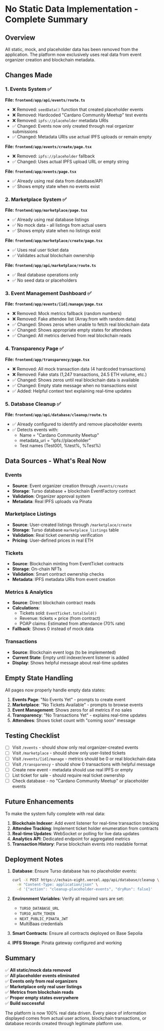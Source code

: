 # No Static Data Implementation - Complete Summary

## Overview
All static, mock, and placeholder data has been removed from the application. The platform now exclusively uses real data from event organizer creation and blockchain metadata.

## Changes Made

### 1. **Events System** ✅
**File: `frontend/app/api/events/route.ts`**
- ❌ Removed: `seedData()` function that created placeholder events
- ❌ Removed: Hardcoded "Cardano Community Meetup" test events
- ❌ Removed: `ipfs://placeholder` metadata URIs
- ✅ Changed: Events now only created through real organizer submissions
- ✅ Changed: Metadata URIs use actual IPFS uploads or remain empty

**File: `frontend/app/events/create/page.tsx`**
- ❌ Removed: `ipfs://placeholder` fallback
- ✅ Changed: Uses actual IPFS upload URL or empty string

**File: `frontend/app/events/page.tsx`**
- ✅ Already using real data from database/API
- ✅ Shows empty state when no events exist

### 2. **Marketplace System** ✅
**File: `frontend/app/marketplace/page.tsx`**
- ✅ Already using real database listings
- ✅ No mock data - all listings from actual users
- ✅ Shows empty state when no listings exist

**File: `frontend/app/marketplace/create/page.tsx`**
- ✅ Uses real user ticket data
- ✅ Validates actual blockchain ownership

**File: `frontend/app/api/marketplace/route.ts`**
- ✅ Real database operations only
- ✅ No seed data or placeholders

### 3. **Event Management Dashboard** ✅
**File: `frontend/app/events/[id]/manage/page.tsx`**
- ❌ Removed: Mock metrics fallback (random numbers)
- ❌ Removed: Fake attendee list (Array.from with random data)
- ✅ Changed: Shows zeros when unable to fetch real blockchain data
- ✅ Changed: Shows appropriate empty states for attendees
- ✅ Changed: All metrics derived from real blockchain reads

### 4. **Transparency Page** ✅
**File: `frontend/app/transparency/page.tsx`**
- ❌ Removed: All mock transaction data (4 hardcoded transactions)
- ❌ Removed: Fake stats (1,247 transactions, 24.5 ETH volume, etc.)
- ✅ Changed: Shows zeros until real blockchain data is available
- ✅ Changed: Empty state message when no transactions exist
- ✅ Added: Helpful context text explaining real-time updates

### 5. **Database Cleanup** ✅
**File: `frontend/app/api/database/cleanup/route.ts`**
- ✅ Already configured to identify and remove placeholder events
- ✅ Detects events with:
  - Name = "Cardano Community Meetup"
  - metadata_uri = "ipfs://placeholder"
  - Test names (Test001, %test%, %Test%)

## Data Sources - What's Real Now

### Events
- **Source**: Event organizer creation through `/events/create`
- **Storage**: Turso database + blockchain EventFactory contract
- **Validation**: Organizer approval system
- **Metadata**: Real IPFS uploads via Pinata

### Marketplace Listings
- **Source**: User-created listings through `/marketplace/create`
- **Storage**: Turso database `marketplace_listings` table
- **Validation**: Real ticket ownership verification
- **Pricing**: User-defined prices in real ETH

### Tickets
- **Source**: Blockchain minting from EventTicket contracts
- **Storage**: On-chain NFTs
- **Validation**: Smart contract ownership checks
- **Metadata**: IPFS metadata URIs from event creation

### Metrics & Analytics
- **Source**: Direct blockchain contract reads
- **Calculations**: 
  - Tickets sold: `EventTicket.totalSold()`
  - Revenue: tickets × price (from contract)
  - POAP claims: Estimated from attendance (70% rate)
- **Fallback**: Shows 0 instead of mock data

### Transactions
- **Source**: Blockchain event logs (to be implemented)
- **Current State**: Empty until indexer/event listener is added
- **Display**: Shows helpful message about real-time updates

## Empty State Handling

All pages now properly handle empty data states:

1. **Events Page**: "No Events Yet" - prompts to create event
2. **Marketplace**: "No Tickets Available" - prompts to browse events
3. **Event Management**: Shows zeros for all metrics if no sales
4. **Transparency**: "No Transactions Yet" - explains real-time updates
5. **Attendees**: Shows ticket count with "coming soon" message

## Testing Checklist

- [ ] Visit `/events` - should show only real organizer-created events
- [ ] Visit `/marketplace` - should show only user-listed tickets
- [ ] Visit `/events/[id]/manage` - metrics should be 0 or real blockchain data
- [ ] Visit `/transparency` - should show 0 transactions with helpful message
- [ ] Create new event - metadata should use real IPFS or empty
- [ ] List ticket for sale - should require real ticket ownership
- [ ] Check database - no "Cardano Community Meetup" or placeholder events

## Future Enhancements

To make the system fully complete with real data:

1. **Blockchain Indexer**: Add event listener for real-time transaction tracking
2. **Attendee Tracking**: Implement ticket holder enumeration from contracts
3. **Real-time Updates**: WebSocket or polling for live data updates
4. **Analytics API**: Dedicated endpoint for aggregated metrics
5. **Transaction History**: Parse blockchain events into readable format

## Deployment Notes

1. **Database**: Ensure Turso database has no placeholder events:
   ```bash
   curl -X POST https://echain-eight.vercel.app/api/database/cleanup \
     -H "Content-Type: application/json" \
     -d '{"action": "cleanup-placeholder-events", "dryRun": false}'
   ```

2. **Environment Variables**: Verify all required vars are set:
   - `TURSO_DATABASE_URL`
   - `TURSO_AUTH_TOKEN`
   - `NEXT_PUBLIC_PINATA_JWT`
   - MultiBaas credentials

3. **Smart Contracts**: Ensure all contracts deployed on Base Sepolia

4. **IPFS Storage**: Pinata gateway configured and working

## Summary

✅ **All static/mock data removed**  
✅ **All placeholder events eliminated**  
✅ **Events only from real organizers**  
✅ **Marketplace only real user listings**  
✅ **Metrics from blockchain reads**  
✅ **Proper empty states everywhere**  
✅ **Build successful**  

The platform is now 100% real data driven. Every piece of information displayed comes from actual user actions, blockchain transactions, or database records created through legitimate platform use.
